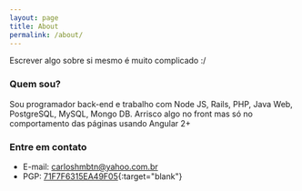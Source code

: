 ```yaml
---
layout: page
title: About
permalink: /about/
---
```


Escrever algo sobre si mesmo é muito complicado :/

### Quem sou?

Sou programador back-end e trabalho com Node JS, Rails, PHP, Java Web, PostgreSQL, MySQL, Mongo DB. Arrisco algo no front mas só no comportamento das páginas usando Angular 2+

### Entre em contato

* E-mail: [carloshmbtn@yahoo.com.br](mailto:carloshmbtn@yahoo.com.br)
* PGP: [71F7F6315EA49F05](https://keybase.io/carloshmbtn){:target="blank"}